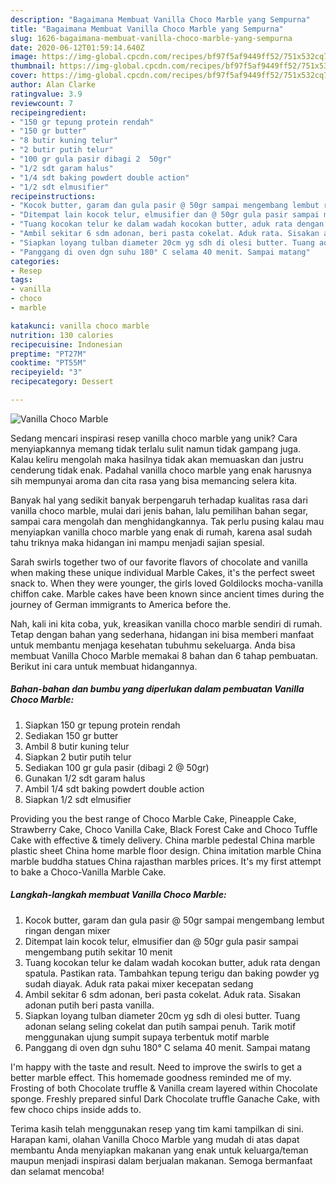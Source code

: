 ```yaml
---
description: "Bagaimana Membuat Vanilla Choco Marble yang Sempurna"
title: "Bagaimana Membuat Vanilla Choco Marble yang Sempurna"
slug: 1626-bagaimana-membuat-vanilla-choco-marble-yang-sempurna
date: 2020-06-12T01:59:14.640Z
image: https://img-global.cpcdn.com/recipes/bf97f5af9449ff52/751x532cq70/vanilla-choco-marble-foto-resep-utama.jpg
thumbnail: https://img-global.cpcdn.com/recipes/bf97f5af9449ff52/751x532cq70/vanilla-choco-marble-foto-resep-utama.jpg
cover: https://img-global.cpcdn.com/recipes/bf97f5af9449ff52/751x532cq70/vanilla-choco-marble-foto-resep-utama.jpg
author: Alan Clarke
ratingvalue: 3.9
reviewcount: 7
recipeingredient:
- "150 gr tepung protein rendah"
- "150 gr butter"
- "8 butir kuning telur"
- "2 butir putih telur"
- "100 gr gula pasir dibagi 2  50gr"
- "1/2 sdt garam halus"
- "1/4 sdt baking powdert double action"
- "1/2 sdt elmusifier"
recipeinstructions:
- "Kocok butter, garam dan gula pasir @ 50gr sampai mengembang lembut ringan dengan mixer"
- "Ditempat lain kocok telur, elmusifier dan @ 50gr gula pasir sampai mengembang putih sekitar 10 menit"
- "Tuang kocokan telur ke dalam wadah kocokan butter, aduk rata dengan spatula. Pastikan rata. Tambahkan tepung terigu dan baking powder yg sudah diayak. Aduk rata pakai mixer kecepatan sedang"
- "Ambil sekitar 6 sdm adonan, beri pasta cokelat. Aduk rata. Sisakan adonan putih beri pasta vanilla."
- "Siapkan loyang tulban diameter 20cm yg sdh di olesi butter. Tuang adonan selang seling cokelat dan putih sampai penuh. Tarik motif menggunakan ujung sumpit supaya terbentuk motif marble"
- "Panggang di oven dgn suhu 180° C selama 40 menit. Sampai matang"
categories:
- Resep
tags:
- vanilla
- choco
- marble

katakunci: vanilla choco marble 
nutrition: 130 calories
recipecuisine: Indonesian
preptime: "PT27M"
cooktime: "PT55M"
recipeyield: "3"
recipecategory: Dessert

---
```



![Vanilla Choco Marble](https://img-global.cpcdn.com/recipes/bf97f5af9449ff52/751x532cq70/vanilla-choco-marble-foto-resep-utama.jpg)

Sedang mencari inspirasi resep vanilla choco marble yang unik? Cara menyiapkannya memang tidak terlalu sulit namun tidak gampang juga. Kalau keliru mengolah maka hasilnya tidak akan memuaskan dan justru cenderung tidak enak. Padahal vanilla choco marble yang enak harusnya sih mempunyai aroma dan cita rasa yang bisa memancing selera kita.

Banyak hal yang sedikit banyak berpengaruh terhadap kualitas rasa dari vanilla choco marble, mulai dari jenis bahan, lalu pemilihan bahan segar, sampai cara mengolah dan menghidangkannya. Tak perlu pusing kalau mau menyiapkan vanilla choco marble yang enak di rumah, karena asal sudah tahu triknya maka hidangan ini mampu menjadi sajian spesial.

Sarah swirls together two of our favorite flavors of chocolate and vanilla when making these unique individual Marble Cakes, it&#39;s the perfect sweet snack to. When they were younger, the girls loved Goldilocks mocha-vanilla chiffon cake. Marble cakes have been known since ancient times during the journey of German immigrants to America before the.


Nah, kali ini kita coba, yuk, kreasikan vanilla choco marble sendiri di rumah. Tetap dengan bahan yang sederhana, hidangan ini bisa memberi manfaat untuk membantu menjaga kesehatan tubuhmu sekeluarga. Anda bisa membuat Vanilla Choco Marble memakai 8 bahan dan 6 tahap pembuatan. Berikut ini cara untuk membuat hidangannya.

<!--inarticleads1-->

##### Bahan-bahan dan bumbu yang diperlukan dalam pembuatan Vanilla Choco Marble:

1. Siapkan 150 gr tepung protein rendah
1. Sediakan 150 gr butter
1. Ambil 8 butir kuning telur
1. Siapkan 2 butir putih telur
1. Sediakan 100 gr gula pasir (dibagi 2 @ 50gr)
1. Gunakan 1/2 sdt garam halus
1. Ambil 1/4 sdt baking powdert double action
1. Siapkan 1/2 sdt elmusifier


Providing you the best range of Choco Marble Cake, Pineapple Cake, Strawberry Cake, Choco Vanilla Cake, Black Forest Cake and Choco Tuffle Cake with effective &amp; timely delivery. China marble pedestal China marble plastic sheet China home marble floor design. China imitation marble China marble buddha statues China rajasthan marbles prices. It&#39;s my first attempt to bake a Choco-Vanilla Marble Cake. 

<!--inarticleads2-->

##### Langkah-langkah membuat Vanilla Choco Marble:

1. Kocok butter, garam dan gula pasir @ 50gr sampai mengembang lembut ringan dengan mixer
1. Ditempat lain kocok telur, elmusifier dan @ 50gr gula pasir sampai mengembang putih sekitar 10 menit
1. Tuang kocokan telur ke dalam wadah kocokan butter, aduk rata dengan spatula. Pastikan rata. Tambahkan tepung terigu dan baking powder yg sudah diayak. Aduk rata pakai mixer kecepatan sedang
1. Ambil sekitar 6 sdm adonan, beri pasta cokelat. Aduk rata. Sisakan adonan putih beri pasta vanilla.
1. Siapkan loyang tulban diameter 20cm yg sdh di olesi butter. Tuang adonan selang seling cokelat dan putih sampai penuh. Tarik motif menggunakan ujung sumpit supaya terbentuk motif marble
1. Panggang di oven dgn suhu 180° C selama 40 menit. Sampai matang


I&#39;m happy with the taste and result. Need to improve the swirls to get a better marble effect. This homemade goodness reminded me of my. Frosting of both Chocolate truffle &amp; Vanilla cream layered within Chocolate sponge. Freshly prepared sinful Dark Chocolate truffle Ganache Cake, with few choco chips inside adds to. 

Terima kasih telah menggunakan resep yang tim kami tampilkan di sini. Harapan kami, olahan Vanilla Choco Marble yang mudah di atas dapat membantu Anda menyiapkan makanan yang enak untuk keluarga/teman maupun menjadi inspirasi dalam berjualan makanan. Semoga bermanfaat dan selamat mencoba!
